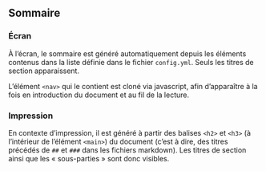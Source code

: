 

## Sommaire

### Écran
À l’écran, le sommaire est généré automatiquement depuis les éléments contenus dans la liste définie dans le fichier `config.yml`. Seuls les titres de section apparaissent.

L’élément `<nav>` qui le contient est cloné via javascript, afin d’apparaître à la fois en introduction du document et au fil de la lecture.

### Impression
En contexte d’impression, il est généré à partir des balises `<h2>` et `<h3>` (à l’intérieur de l’élément `<main>`) du document (c’est à dire, des titres précédés de `##` et `###` dans les fichiers markdown). Les titres de section ainsi que les « sous-parties » sont donc visibles.

